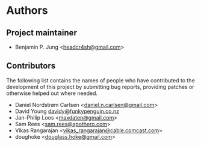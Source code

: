 # Authors

## Project maintainer

* Benjamin P. Jung &lt;headcr4sh@gmail.com&gt;

## Contributors

The following list contains the names of people who have contributed to the
development of this project by submitting bug reports, providing patches or
otherwise helped out where needed.

* Daniel Nordstrøm Carlsen &lt;daniel.n.carlsen@gmail.com&gt;
* David Young <davidy@funkypenguin.co.nz>
* Jan-Philip Loos &lt;maxdaten@gmail.com&gt;
* Sam Rees &lt;sam.rees@spothero.com&gt;
* Vikas Rangarajan &lt;vikas_rangarajan@cable.comcast.com&gt;
* doughoke &lt;douglass.hoke@gmail.com&gt;
